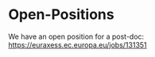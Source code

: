 # Open-Positions

We have an open position for a post-doc:
https://euraxess.ec.europa.eu/jobs/131351
